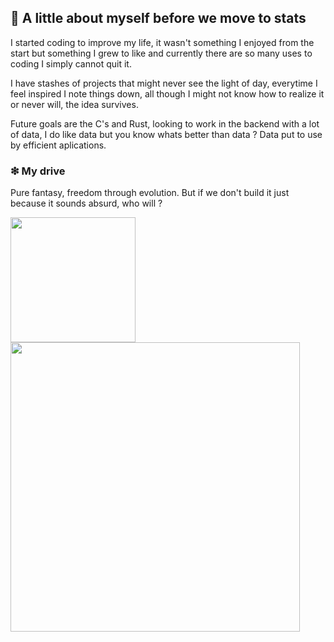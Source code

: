 ## 📓 A little about myself before we move to stats

 I started coding to improve my life, it wasn't something I enjoyed from the start but something I grew to like and currently there are so many uses to coding I simply cannot quit it.
  
  I have stashes of projects that might never see the light of day, everytime I feel inspired I note things down, all though I might not know how to realize it or never will, the idea survives.

  Future goals are the C's and Rust, looking to work in the backend with a lot of data, I do like data but you know whats better than data ? Data put to use by efficient aplications.

### ❇ My drive 

Pure fantasy, freedom through evolution. But if we don't build it just because it sounds absurd, who will ? 


<a href="https://github.com/AmadeusMoon/github-readme-stats">
  <img height=200 align="center" src="https://github-readme-stats.vercel.app/api?username=AmadeusMoon&theme=transparent" />
</a>
<a href='https://github.com/AmadeusMoon/github-readme-stats'>
  <img width=463 align="center" src='https://github-readme-stats.vercel.app/api/wakatime?username=AmadeusMoon&theme=transparent'/>
</a>



<!--
**AmadeusMoon/AmadeusMoon** is a ✨ _special_ ✨ repository because its `README.md` (this file) appears on your GitHub profile.

Here are some ideas to get you started:

- 🔭 I’m currently working on ...
- 🌱 I’m currently learning ...
- 👯 I’m looking to collaborate on ...
- 🤔 I’m looking for help with ...
- 💬 Ask me about ...
- 📫 How to reach me: ...
- 😄 Pronouns: ...
- ⚡ Fun fact: ...
-->
